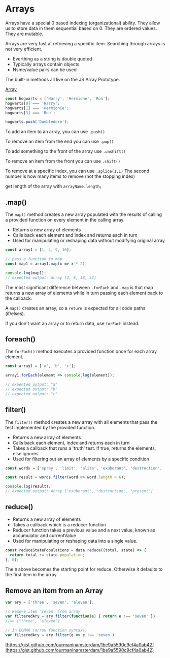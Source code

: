 # Arrays

Arrays have a special 0 based indexing (organizational) ability. They allow us to store data in them sequential based on 0. They are ordered values. They are mutable. 

Arrays are very fast at retrieving a specific item. Searching through arrays is not very efficient. 

- Everthing as a string is double quoted
- Typically arrays contain objects
- Nsme/value pairs can be used

The built-in methods all live on the JS Array Prototype. 

[Array](https://developer.mozilla.org/en-US/docs/Web/JavaScript/Reference/Global_Objects/Array)

```jsx
const hogwarts = ['Harry', 'Hermione', 'Ron'];  
hogwarts[0] === 'Harry';  
hogwarts[1] === 'Hermionie';  
hogwarts[3] === 'Ron';

hogwarts.push('Dumbledore');
```

To add an item to an array, you can use `.push()`

To remove an item from the end you can use `.pop()`

To add something to the front of the array use `.unshift()`

To remove an item from the front you can use `.shift()`

To remove at a specific index, you can use `.splice(1,1)` The second number is how many items to remove (not the stopping index)

get length of the array with `arrayName.length;` 

## .map()

The `map()` method creates a new array populated with the results of calling a provided function on every element in the calling array.

- Returns a new array of elements
- Calls back each element and index and returns each in turn
- Used for manipulating or reshaping data without modifying original array

```jsx
const array1 = [1, 4, 9, 16];

// pass a function to map
const map1 = array1.map(x => x * 2);

console.log(map1);
// expected output: Array [2, 8, 18, 32]
```

The most significant difference between `.forEach` and `.map` is that map returns a new array of elements while in turn passing each element back to the callback.

A `map()` creates an array, so a `return` is expected for all code paths (if/elses).

If you don't want an array or to return data, use `forEach` instead.

## foreach()

The `forEach()` method executes a provided function once for each array element.

```jsx
const array1 = ['a', 'b', 'c'];

array1.forEach(element => console.log(element));

// expected output: "a"
// expected output: "b"
// expected output: "c"
```

## filter()

The `filter()` method creates a new array with all elements that pass the test implemented by the provided function. 

- Returns a new array of elements
- Calls back each element, index and returns each in turn
- Takes a callback that runs a 'truth' test. If true, returns the elements, else ignores.
- Used for filtering out an array of elements by a specific condition

```jsx
const words = ['spray', 'limit', 'elite', 'exuberant', 'destruction', 'present'];

const result = words.filter(word => word.length > 6);

console.log(result);
// expected output: Array ["exuberant", "destruction", "present"]
```

## reduce()

- Returns a new array of elements
- Takes a callback which is a reducer function
- Reducer function takes a previous value and a next value, known as accumulator and currentValue
- Used for manipulating or reshaping data into a single value.

```jsx
const reduceStatePopulations = data.reduce((total, state) => {
  return total += state.population;
}, 0);
```

The `0` above becomes the starting point for reduce. Otherwise it defaults to the first item in the array.

## Remove an item from an Array

```jsx
var ary = ['three', 'seven', 'eleven'];

// Remove item 'seven' from array
var filteredAry = ary.filter(function(e) { return e !== 'seven' })
//=> ["three", "eleven"]

// In ECMA6 (arrow function syntax):
var filteredAry = ary.filter(e => e !== 'seven')
```

[https://gist.github.com/ourmaninamsterdam/1be9a5590c9cf4a0ab42](https://gist.github.com/ourmaninamsterdam/1be9a5590c9cf4a0ab42)